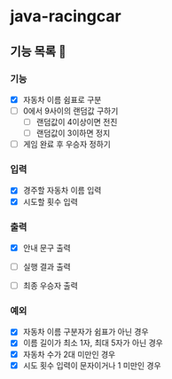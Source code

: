 # java-racingcar

## 기능 목록 📝

### 기능 

- [x] 자동차 이름 쉼표로 구분
- [ ] 0에서 9사이의 랜덤값 구하기
  - [ ] 랜덤값이 4이상이면 전진
  - [ ] 랜덤값이 3이하면 정지
- [ ] 게임 완료 후 우승자 정하기

### 입력

- [x] 경주할 자동차 이름 입력
- [x] 시도할 횟수 입력

### 출력

- [x] 안내 문구 출력
- [ ] 실행 결과 출력
- [ ] 최종 우승자 출력


### 예외

- [x] 자동차 이름 구분자가 쉼표가 아닌 경우
- [x] 이름 길이가 최소 1자, 최대 5자가 아닌 경우
- [x] 자동차 수가 2대 미만인 경우
- [x] 시도 횟수 입력이 문자이거나 1 미만인 경우
